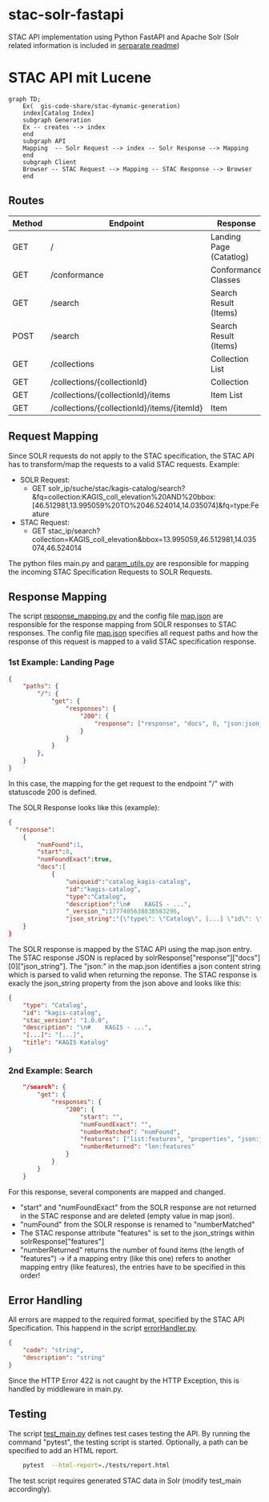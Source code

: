 # stac-solr-fastapi
STAC API implementation using Python FastAPI and Apache Solr (Solr related information is included in [serparate readme](configuration/solr-8.6.3_configs/README.md))

# STAC API mit Lucene

```mermaid
graph TD;
    Ex(  gis-code-share/stac-dynamic-generation)
    index[Catalog Index]
    subgraph Generation
    Ex -- creates --> index
    end
    subgraph API
    Mapping  -- Solr Request --> index -- Solr Response --> Mapping
    end
    subgraph Client
    Browser -- STAC Request --> Mapping -- STAC Response --> Browser
    end
```

## Routes
| Method    | Endpoint                                      | Response
| --------  | --------------------------------------------- |----------------------- |
| GET       | /                                             | Landing Page (Catatlog)|
| GET       | /conformance                                  | Conformance Classes    |
| GET       | /search                                       | Search Result (Items)  |
| POST      | /search                                       | Search Result (Items)  |
| GET       | /collections                                  | Collection List        |
| GET       | /collections/{collectionId}                   | Collection             |
| GET       | /collections/{collectionId}/items             | Item List              |
| GET       | /collections/{collectionId}/items/{itemId}    | Item                   |

## Request Mapping
Since SOLR requests do not apply to the STAC specification, the STAC API has to transform/map the requests to a valid STAC requests.
Example:
- SOLR Request:
    - GET solr_ip/suche/stac/kagis-catalog/search?&fq=collection:KAGIS_coll_elevation%20AND%20bbox:[46.512981,13.995059%20TO%2046.524014,14.035074]&fq=type:Feature
- STAC Request:
    - GET stac_ip/search?collection=KAGIS_coll_elevation&bbox=13.995059,46.512981,14.035074,46.524014

The python files main.py and [param_utils.py](param_utils.py) are responsible for mapping the incoming STAC Specification Requests to SOLR Requests.  

## Response Mapping
The script [response_mapping.py](helpers/response_mapping.py) and the config file [map.json](configuration/map.json) are responsible for the response mapping from SOLR responses to STAC responses.
The config file [map.json](configuration/map.json) specifies all request paths and how the response of this request is mapped to a valid STAC specification response.

### 1st Example: Landing Page
```json
{
    "paths": {
        "/": {
            "get": {
                "responses": {
                    "200": {
                        "response": ["response", "docs", 0, "json:json_string"]
                    }
                }
            }
        },
    }
}
```
In this case, the mapping for the get request to the endpoint "/" with statuscode 200 is defined.

The SOLR Response looks like this (example):
```json
{
  "response":
    {
        "numFound":1,
        "start":0,
        "numFoundExact":true,
        "docs":[
            {
                "uniqueid":"catalog_kagis-catalog",
                "id":"kagis-catalog",
                "type":"Catalog",
                "description":"\n#    KAGIS - ...",
                "_version_":1777405638838583296,
                "json_string":"{\"type\": \"Catalog\", [...] \"id\": \"kagis\"}]"
    }
}
```
The SOLR response is mapped by the STAC API using the map.json entry. The STAC response JSON is replaced by solrResponse["response"]["docs"][0]["json_string"]. The "json:" in the map.json identifies a json content string which is parsed to valid when returning the reponse.
The STAC response is exacly the json_string property from the json above and looks like this:
```json
{
    "type": "Catalog",
    "id": "kagis-catalog",
    "stac_version": "1.0.0",
    "description": "\n#    KAGIS - ...",
    "[...]": "[...]",
    "title": "KAGIS Katalog"
}
```
### 2nd Example: Search
```json
    "/search": {
        "get": {
            "responses": {
                "200": {
                    "start": "",
                    "numFoundExact": "",
                    "numberMatched": "numFound",
                    "features": ["list:features", "properties", "json:json_string"],
                    "numberReturned": "len:features"
                }
            }
        }
    }

```
For this response, several components are mapped and changed.
- "start" and "numFoundExact" from the SOLR response are not returned in the STAC response and are deleted (empty value in map json).
- "numFound" from the SOLR response is renamed to "numberMatched"
- The STAC response attribute "features" is set to the json_strings within solrResponse["features"]
- "numberReturned" returns the number of found items (the length of "features") -> if a mapping entry (like this one) refers to another mapping entry (like features), the entries have to be specified in this order!

## Error Handling

All errors are mapped to the required format, specified by the STAC API Specification. This happend in the script [errorHandler.py](helpers/errorHandler.py).
```json
{
    "code": "string",
    "description": "string"
}
```
Since the HTTP Error 422 is not caught by the HTTP Exception, this is handled by middleware in main.py.

## Testing
The script [test_main.py](test_main.py) defines test cases testing the API.
By running the command "pytest", the testing script is started. Optionally, a path can be specified to add an HTML report.
```bash
    pytest  --html-report=./tests/report.html
```
The test script requires generated STAC data in Solr (modify test_main accordingly). 
